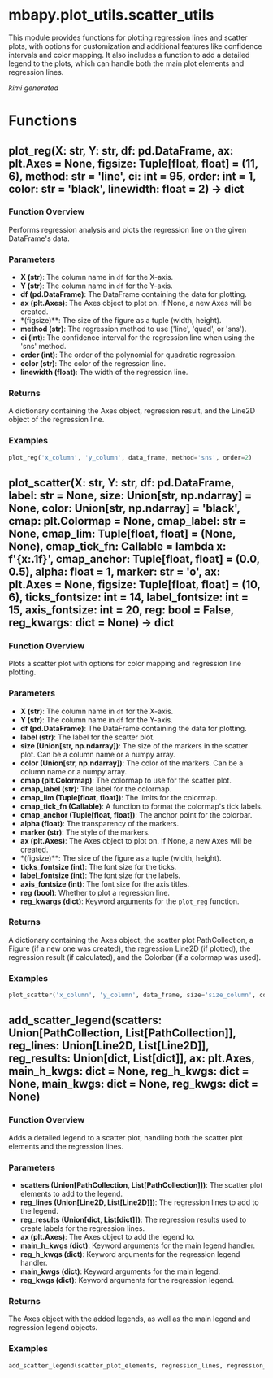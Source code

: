 <!--
 * @Date: 2024-04-23 21:42:51
 * @LastEditors: BHM-Bob 2262029386@qq.com
 * @LastEditTime: 2024-04-23 21:45:21
 * @Description: 
-->
# mbapy.plot_utils.scatter_utils
This module provides functions for plotting regression lines and scatter plots, with options for customization and additional features like confidence intervals and color mapping. It also includes a function to add a detailed legend to the plots, which can handle both the main plot elements and regression lines.  

*kimi generated*

# Functions

## plot_reg(X: str, Y: str, df: pd.DataFrame, ax: plt.Axes = None, figsize: Tuple[float, float] = (11, 6), method: str = 'line', ci: int = 95, order: int = 1, color: str = 'black', linewidth: float = 2) -> dict
### Function Overview
Performs regression analysis and plots the regression line on the given DataFrame's data.

### Parameters
- **X (str)**: The column name in `df` for the X-axis.
- **Y (str)**: The column name in `df` for the Y-axis.
- **df (pd.DataFrame)**: The DataFrame containing the data for plotting.
- **ax (plt.Axes)**: The Axes object to plot on. If None, a new Axes will be created.
- *(figsize)**: The size of the figure as a tuple (width, height).
- **method (str)**: The regression method to use ('line', 'quad', or 'sns').
- **ci (int)**: The confidence interval for the regression line when using the 'sns' method.
- **order (int)**: The order of the polynomial for quadratic regression.
- **color (str)**: The color of the regression line.
- **linewidth (float)**: The width of the regression line.

### Returns
A dictionary containing the Axes object, regression result, and the Line2D object of the regression line.

### Examples
```python
plot_reg('x_column', 'y_column', data_frame, method='sns', order=2)
```

## plot_scatter(X: str, Y: str, df: pd.DataFrame, label: str = None, size: Union[str, np.ndarray] = None, color: Union[str, np.ndarray] = 'black', cmap: plt.Colormap = None, cmap_label: str = None, cmap_lim: Tuple[float, float] = (None, None), cmap_tick_fn: Callable = lambda x: f'{x:.1f}', cmap_anchor: Tuple[float, float] = (0.0, 0.5), alpha: float = 1, marker: str = 'o', ax: plt.Axes = None, figsize: Tuple[float, float] = (10, 6), ticks_fontsize: int = 14, label_fontsize: int = 15, axis_fontsize: int = 20, reg: bool = False, reg_kwargs: dict = None) -> dict
### Function Overview
Plots a scatter plot with options for color mapping and regression line plotting.

### Parameters
- **X (str)**: The column name in `df` for the X-axis.
- **Y (str)**: The column name in `df` for the Y-axis.
- **df (pd.DataFrame)**: The DataFrame containing the data for plotting.
- **label (str)**: The label for the scatter plot.
- **size (Union[str, np.ndarray])**: The size of the markers in the scatter plot. Can be a column name or a numpy array.
- **color (Union[str, np.ndarray])**: The color of the markers. Can be a column name or a numpy array.
- **cmap (plt.Colormap)**: The colormap to use for the scatter plot.
- **cmap_label (str)**: The label for the colormap.
- **cmap_lim (Tuple[float, float])**: The limits for the colormap.
- **cmap_tick_fn (Callable)**: A function to format the colormap's tick labels.
- **cmap_anchor (Tuple[float, float])**: The anchor point for the colorbar.
- **alpha (float)**: The transparency of the markers.
- **marker (str)**: The style of the markers.
- **ax (plt.Axes)**: The Axes object to plot on. If None, a new Axes will be created.
- *(figsize)**: The size of the figure as a tuple (width, height).
- **ticks_fontsize (int)**: The font size for the ticks.
- **label_fontsize (int)**: The font size for the labels.
- **axis_fontsize (int)**: The font size for the axis titles.
- **reg (bool)**: Whether to plot a regression line.
- **reg_kwargs (dict)**: Keyword arguments for the `plot_reg` function.

### Returns
A dictionary containing the Axes object, the scatter plot PathCollection, a Figure (if a new one was created), the regression Line2D (if plotted), the regression result (if calculated), and the Colorbar (if a colormap was used).

### Examples
```python
plot_scatter('x_column', 'y_column', data_frame, size='size_column', color='color_column')
```

## add_scatter_legend(scatters: Union[PathCollection, List[PathCollection]], reg_lines: Union[Line2D, List[Line2D]], reg_results: Union[dict, List[dict]], ax: plt.Axes, main_h_kwgs: dict = None, reg_h_kwgs: dict = None, main_kwgs: dict = None, reg_kwgs: dict = None)
### Function Overview
Adds a detailed legend to a scatter plot, handling both the scatter plot elements and the regression lines.

### Parameters
- **scatters (Union[PathCollection, List[PathCollection]])**: The scatter plot elements to add to the legend.
- **reg_lines (Union[Line2D, List[Line2D]])**: The regression lines to add to the legend.
- **reg_results (Union[dict, List[dict]])**: The regression results used to create labels for the regression lines.
- **ax (plt.Axes)**: The Axes object to add the legend to.
- **main_h_kwgs (dict)**: Keyword arguments for the main legend handler.
- **reg_h_kwgs (dict)**: Keyword arguments for the regression legend handler.
- **main_kwgs (dict)**: Keyword arguments for the main legend.
- **reg_kwgs (dict)**: Keyword arguments for the regression legend.

### Returns
The Axes object with the added legends, as well as the main legend and regression legend objects.

### Examples
```python
add_scatter_legend(scatter_plot_elements, regression_lines, regression_results, current_axes)
```
